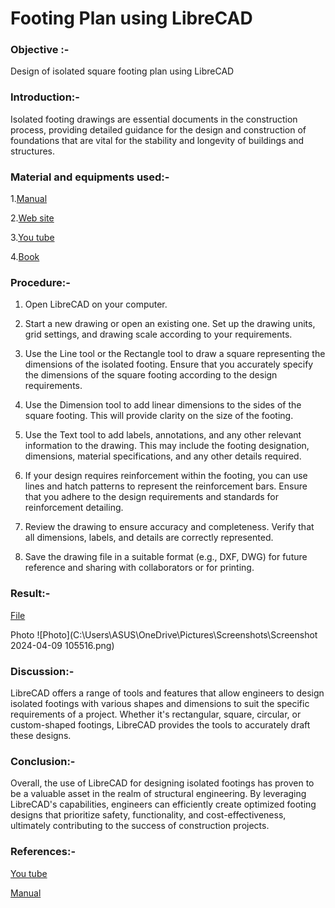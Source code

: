 # Footing Plan using LibreCAD
### Objective :- 
Design of isolated square footing plan using LibreCAD
### Introduction:-
Isolated footing drawings are essential documents in the construction process, providing detailed guidance for the design and construction of foundations that are vital for the stability and longevity of buildings and structures.
### Material and equipments used:-
1.[Manual](https://docs.librecad.org/en/latest/)

2.[Web site](https://www.google.com/search?q=footing+plan+in+librecad&sca_esv=da7bf48eee7538e5&sca_upv=1&rlz=1C1RXQR_en__1098__1098&sxsrf=ACQVn0-g9m8PabMn7gX9-jIhi1--tDMIDA%3A1712917651164&ei=kwwZZry_CamXseMPmqSc0Ao&ved=0ahUKEwj81IHBu7yFAxWpS2wGHRoSB6oQ4dUDCBA&uact=5&oq=footing+plan+in+librecad&gs_lp=Egxnd3Mtd2l6LXNlcnAiGGZvb3RpbmcgcGxhbiBpbiBsaWJyZWNhZDIFECEYoAEyBRAhGKABSNwpUOYGWLUmcAF4AZABAJgBngKgAeUXqgEFMC44Lje4AQPIAQD4AQGYAgugAuoQwgIKEAAYRxjWBBiwA8ICBhAAGBYYHsICCxAAGIAEGIoFGIYDwgIIEAAYgAQYogTCAgcQIRgKGKABmAMAiAYBkAYIkgcFMS4yLjigB4tV&sclient=gws-wiz-serp#ip=1)

3.[You tube](https://www.youtube.com/watch?v=-Ha44ut3yts)

4.[Book](https://github.com/naveenkpareek/CADLAB-WORK-/blob/main/Files/is.sp.47.1988.pdf)
### Procedure:-
1. Open LibreCAD on your computer.

2. Start a new drawing or open an existing one. Set up the drawing units, grid settings, and drawing scale according to your requirements.

3. Use the Line tool or the Rectangle tool to draw a square representing the dimensions of the isolated footing. Ensure that you accurately specify the dimensions of the square footing according to the design requirements.

4. Use the Dimension tool to add linear dimensions to the sides of the square footing. This will provide clarity on the size of the footing.

5. Use the Text tool to add labels, annotations, and any other relevant information to the drawing. This may include the footing designation, dimensions, material specifications, and any other details required.

6. If your design requires reinforcement within the footing, you can use lines and hatch patterns to represent the reinforcement bars. Ensure that you adhere to the design requirements and standards for reinforcement detailing.

7. Review the drawing to ensure accuracy and completeness. Verify that all dimensions, labels, and details are correctly represented.

8.  Save the drawing file in a suitable format (e.g., DXF, DWG) for future reference and sharing with collaborators or for printing.
 
### Result:-
[File](https://github.com/naveenkpareek/CADBIM/blob/main/2114039/libracad/Introduction%20to%20LibraCAD%20interface.dxf)

Photo
![Photo](C:\Users\ASUS\OneDrive\Pictures\Screenshots\Screenshot 2024-04-09 105516.png)
 
### Discussion:-
LibreCAD offers a range of tools and features that allow engineers to design isolated footings with various shapes and dimensions to suit the specific requirements of a project. Whether it's rectangular, square, circular, or custom-shaped footings, LibreCAD provides the tools to accurately draft these designs.

### Conclusion:-
Overall, the use of LibreCAD for designing isolated footings has proven to be a valuable asset in the realm of structural engineering. By leveraging LibreCAD's capabilities, engineers can efficiently create optimized footing designs that prioritize safety, functionality, and cost-effectiveness, ultimately contributing to the success of construction projects. 

### References:-
[You tube](https://www.youtube.com/watch?v=COglpXQdnys)

[Manual](https://docs.librecad.org/en/latest/)
